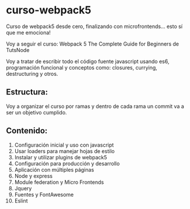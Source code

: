 # curso-webpack5
Curso de webpack5 desde cero, finalizando con microfrontends... esto sí que me emociona!

Voy a seguir el curso: Webpack 5 The Complete Guide for Beginners de TutsNode

Voy a tratar de escribir todo el código fuente javascript usando es6, programación funcional y conceptos como:
closures, currying, destructuring y otros.

## Estructura:
Voy a organizar el curso por ramas y dentro de cada rama un commit va a ser un objetivo cumplido.

## Contenido:
01. Configuración inicial y uso con javascript
02. Usar loaders para manejar hojas de estilo
03. Instalar y utilizar plugins de webpack5
04. Configuración para producción y desarrollo
05. Aplicación con múltiples páginas
06. Node y express
07. Module federation y Micro Frontends
08. Jquery
09. Fuentes y FontAwesome
10. Eslint
